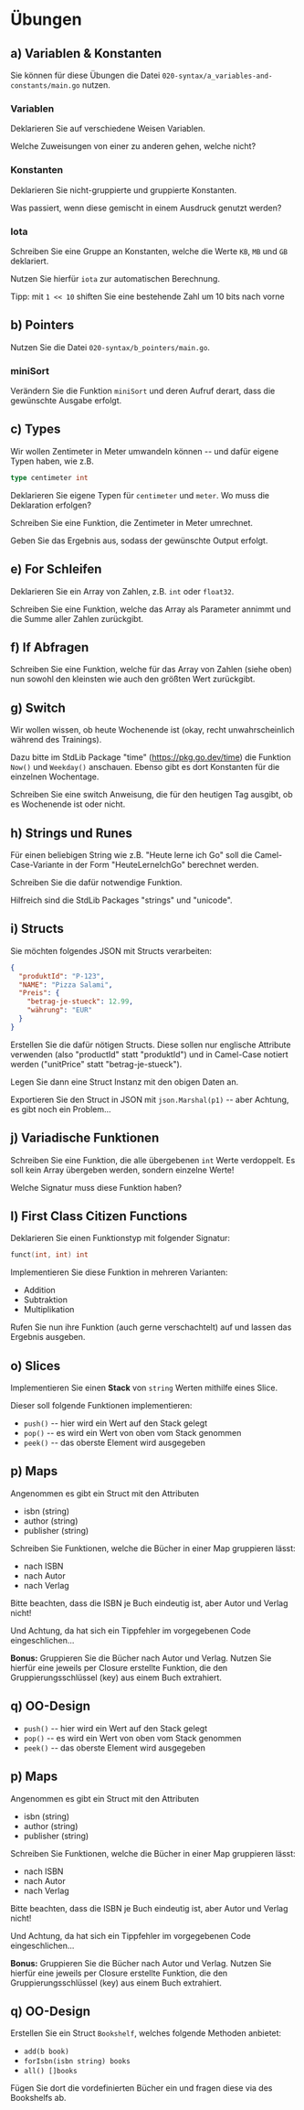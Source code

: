 # Übungen

## a) Variablen & Konstanten

Sie können für diese Übungen die Datei `020-syntax/a_variables-and-constants/main.go` nutzen.

### Variablen

Deklarieren Sie auf verschiedene Weisen Variablen.

Welche Zuweisungen von einer zu anderen gehen, welche nicht?

### Konstanten

Deklarieren Sie nicht-gruppierte und gruppierte Konstanten.

Was passiert, wenn diese gemischt in einem Ausdruck genutzt werden?

### Iota

Schreiben Sie eine Gruppe an Konstanten, welche die Werte `KB`, `MB` und `GB` deklariert.

Nutzen Sie hierfür `iota` zur automatischen Berechnung.

Tipp: mit `1 << 10` shiften Sie eine bestehende Zahl um 10 bits nach vorne

## b) Pointers

Nutzen Sie die Datei `020-syntax/b_pointers/main.go`.

### miniSort

Verändern Sie die Funktion `miniSort` und deren Aufruf derart, dass die gewünschte Ausgabe
erfolgt.

## c) Types

Wir wollen Zentimeter in Meter umwandeln können -- und dafür eigene Typen haben, wie z.B.

````go
type centimeter int
````

Deklarieren Sie eigene Typen für `centimeter` und `meter`. Wo muss die Deklaration erfolgen?

Schreiben Sie eine Funktion, die Zentimeter in Meter umrechnet.

Geben Sie das Ergebnis aus, sodass der gewünschte Output erfolgt.

## e) For Schleifen

Deklarieren Sie ein Array von Zahlen, z.B. `int` oder `float32`.

Schreiben Sie eine Funktion, welche das Array als Parameter annimmt und
die Summe aller Zahlen zurückgibt.

## f) If Abfragen

Schreiben Sie eine Funktion, welche für das Array von Zahlen (siehe oben)
nun sowohl den kleinsten wie auch den größten Wert zurückgibt.

## g) Switch

Wir wollen wissen, ob heute Wochenende ist (okay, recht unwahrscheinlich während des Trainings).

Dazu bitte im StdLib Package "time" (https://pkg.go.dev/time) die Funktion `Now()` und `Weekday()` anschauen. Ebenso
gibt es dort Konstanten für die einzelnen Wochentage.

Schreiben Sie eine switch Anweisung, die für den heutigen Tag ausgibt, ob es Wochenende ist oder nicht.

## h) Strings und Runes

Für einen beliebigen String wie z.B. "Heute lerne ich Go" soll die Camel-Case-Variante in der Form "HeuteLerneIchGo"
berechnet werden.

Schreiben Sie die dafür notwendige Funktion.

Hilfreich sind die StdLib Packages "strings" und "unicode".

## i) Structs

Sie möchten folgendes JSON mit Structs verarbeiten:

````json
{
  "produktId": "P-123",
  "NAME": "Pizza Salami",
  "Preis": {
    "betrag-je-stueck": 12.99,
    "währung": "EUR"
  }
}
````

Erstellen Sie die dafür nötigen Structs. Diese sollen nur englische Attribute verwenden
(also "productId" statt "produktId") und in Camel-Case notiert werden ("unitPrice" statt "betrag-je-stueck").

Legen Sie dann eine Struct Instanz mit den obigen Daten an.

Exportieren Sie den Struct in JSON mit `json.Marshal(p1)` -- aber Achtung, es gibt noch ein Problem...

## j) Variadische Funktionen

Schreiben Sie eine Funktion, die alle übergebenen `int` Werte verdoppelt. Es soll kein Array übergeben werden,
sondern einzelne Werte!

Welche Signatur muss diese Funktion haben?

## l) First Class Citizen Functions

Deklarieren Sie einen Funktionstyp mit folgender Signatur:

````go
funct(int, int) int
````

Implementieren Sie diese Funktion in mehreren Varianten:

* Addition
* Subtraktion
* Multiplikation

Rufen Sie nun ihre Funktion (auch gerne verschachtelt) auf und lassen
das Ergebnis ausgeben.

## o) Slices

Implementieren Sie einen **Stack** von `string` Werten mithilfe eines Slice.

Dieser soll folgende Funktionen implementieren:
* `push()` -- hier wird ein Wert auf den Stack gelegt
* `pop()` -- es wird ein Wert von oben vom Stack genommen
* `peek()` -- das oberste Element wird ausgegeben

## p) Maps

Angenommen es gibt ein Struct mit den Attributen
* isbn (string)
* author (string)
* publisher (string)

Schreiben Sie Funktionen, welche die Bücher in einer Map gruppieren lässt:
* nach ISBN
* nach Autor
* nach Verlag

Bitte beachten, dass die ISBN je Buch eindeutig ist, aber Autor und Verlag nicht!

Und Achtung, da hat sich ein Tippfehler im vorgegebenen Code eingeschlichen...

**Bonus:** Gruppieren Sie die Bücher nach Autor und Verlag. Nutzen Sie hierfür eine jeweils per Closure erstellte
Funktion, die den Gruppierungsschlüssel (key) aus einem Buch extrahiert. 

## q) OO-Design

* `push()` -- hier wird ein Wert auf den Stack gelegt
* `pop()` -- es wird ein Wert von oben vom Stack genommen
* `peek()` -- das oberste Element wird ausgegeben

## p) Maps

Angenommen es gibt ein Struct mit den Attributen

* isbn (string)
* author (string)
* publisher (string)

Schreiben Sie Funktionen, welche die Bücher in einer Map gruppieren lässt:

* nach ISBN
* nach Autor
* nach Verlag

Bitte beachten, dass die ISBN je Buch eindeutig ist, aber Autor und Verlag nicht!

Und Achtung, da hat sich ein Tippfehler im vorgegebenen Code eingeschlichen...

**Bonus:** Gruppieren Sie die Bücher nach Autor und Verlag. Nutzen Sie hierfür eine jeweils per Closure erstellte
Funktion, die den Gruppierungsschlüssel (key) aus einem Buch extrahiert.

## q) OO-Design

Erstellen Sie ein Struct `Bookshelf`, welches folgende Methoden anbietet:

* `add(b book)`
* `forIsbn(isbn string) books`
* `all() []books`

Fügen Sie dort die vordefinierten Bücher ein und fragen diese via des Bookshelfs ab.